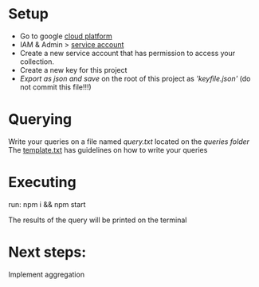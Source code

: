 # Setup 
* Go to google [cloud platform](https://console.cloud.google.com/)
* IAM & Admin > [service account](https://console.cloud.google.com/iam-admin/serviceaccounts)
* Create a new service account that has permission to access your collection.
* Create a new key for this project
* *Export as json and save* on the root of this project as *'keyfile.json'* (do not commit this file!!!)

# Querying
Write your queries on a file named *query.txt* located on the *queries folder*
The [template.txt](https://github.com/mmoscardini/firestore-query/blob/master/queries/template.txt) has guidelines on how to write your queries

# Executing
run: npm i && npm start

The results of the query will be printed on the terminal

# Next steps: 

Implement aggregation